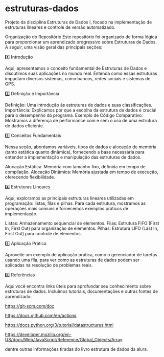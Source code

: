 # estruturas-dados
Projeto da disciplina Estruturas de Dados I, focado na implementação de estruturas lineares e controle de versão automatizado.

Organização do Repositório
Este repositório foi organizado de forma lógica para proporcionar um aprendizado progressivo sobre Estruturas de Dados. A seguir, uma visão geral das principais seções:


1️⃣ Introdução

Aqui, apresentamos o conceito fundamental de Estruturas de Dados e discutimos suas aplicações no mundo real. Entenda como essas estruturas impactam diversos sistemas, como bancos, redes sociais e sistemas de GPS.


2️⃣ Definição e Importância

Definição: Uma introdução às estruturas de dados e suas classificações.
Importância: Explicamos por que a escolha da estrutura de dados é crucial para o desempenho do programa.
Exemplo de Código Comparativo: Mostramos a diferença de performance com e sem o uso de uma estrutura de dados eficiente.


3️⃣ Conceitos Fundamentais

Nessa seção, abordamos variáveis, tipos de dados e alocação de memória (tanto estática quanto dinâmica), fornecendo a base necessária para entender a implementação e manipulação das estruturas de dados.

Alocação Estática: Memória com tamanho fixo, definida em tempo de compilação.
Alocação Dinâmica: Memória ajustada em tempo de execução, oferecendo flexibilidade.


4️⃣ Estruturas Lineares

Aqui, exploramos as principais estruturas lineares utilizadas em programação: listas, filas e pilhas. Para cada estrutura, mostramos as operações mais comuns e fornecemos exemplos práticos de implementação.

Listas: Armazenamento sequencial de elementos.
Filas: Estrutura FIFO (First In, First Out) para organização de elementos.
Pilhas: Estrutura LIFO (Last In, First Out) para controle de elementos.


5️⃣ Aplicação Prática

Aproveite um exemplo de aplicação prática, como o gerenciador de tarefas usando uma fila, para ver como as estruturas de dados podem ser aplicadas na resolução de problemas reais.


6️⃣ Referências

Aqui você encontra links úteis para aprofundar seu conhecimento sobre estruturas de dados. Incluímos tutoriais, documentações e outras fontes de aprendizado:

https://git-scm.com/doc

https://docs.github.com/en/actions

https://docs.python.org/3/tutorial/datastructures.html

https://developer.mozilla.org/en-US/docs/Web/JavaScript/Reference/Global_Objects/Array

dentre outras informações tiradas do livro estrutura de dados da alura.
